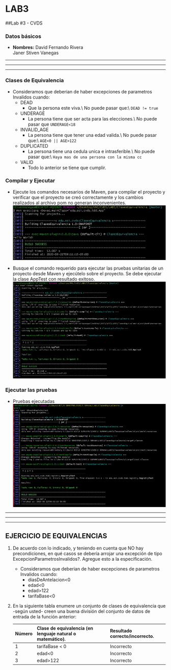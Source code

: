# LAB3

##Lab #3 - CVDS

### Datos básicos
 * **Nombres:** David Fernando Rivera\
				Janer Stiven Vanegas
				
**********************************************************
----------------------------------------------------------
**********************************************************
				
### Clases de Equivalencia
 * Consideramos que deberian de haber excepciones de parametros Invalidos cuando:
    * DEAD
		* Que la persona este viva.\ No puede pasar que:\ `DEAD != true`
	* UNDERAGE
	    * La persona tiene que ser acta para las elecciones.\ No puede pasar que `UNDERAGE<18`
	* INVALID_AGE
		* La persona tiene que tener una edad valida.\ No puede pasar que:\ `AGE<0 || AGE>122`
	* DUPLICATED
		* La persona tiene una cedula unica e intrasferible.\ No puede pasar que:\ `Haya mas de una persona con la misma cc`
	* VALID
	    * Todo lo anterior se tiene que cumplir.
	
				
### Compilar y Ejecutar
 * Ejecute los comandos necesarios de Maven, para compilar el proyecto y verificar que el proyecto se creó correctamente y los cambios realizados al archivo pom no generan inconvenientes.
 ![alt](resources/1.jpg)
 
 * Busque el comando requerido para ejecutar las pruebas unitarias de un proyecto desde Maven y ejecútelo sobre el proyecto. Se debe ejecutar la clase AppTest con resultado exitoso.
 ![alt](resources/2.jpg)
 
### Ejecutar las pruebas
 * Pruebas ejecutadas 
 ![alt](resources/3.JPG)
 
 
 
**********************************************************
----------------------------------------------------------
**********************************************************


## EJERCICIO DE EQUIVALENCIAS

 1. De acuerdo con lo indicado, y teniendo en cuenta que NO hay precondiciones, en qué casos se debería
	arrojar una excepción de tipo ExcepcionParametrosInvalidos?. Agregue esto a la especificación.
	
	* Consideramos que deberian de haber excepciones de parametros Invalidos cuando:
		* diasDeAntelacion<0
		* edad<0 
		* edad>122
		* tarifaBase<0
		
 2. En la siguiente tabla enumere un conjunto de clases de equivalencia que -según usted- creen una
	buena división del conjunto de datos de entrada de la función anterior:


	| Número | Clase de equivalencia (en lenguaje natural o matemático). | Resultado correcto/incorrecto. |
	| ------------- | ------------- | ------------- |
	| 1 | tarifaBase < 0 | Incorrecto |
	| 2 | edad<0 | Incorrecto |
	| 3 | edad>122 | Incorrecto |
	
